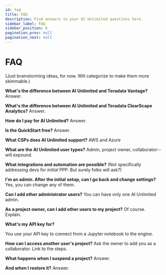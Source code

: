 ```yaml
---
id: faq
title: FAQ
description: Find answers to your AI Unlimited questions here.
sidebar_label: FAQ
sidebar_position: 6
pagination_prev: null
pagination_next: null
---
```


# FAQ

(Just brainstorming ideas, for now. Will categorize to make them more skimmable.)

**What's the difference between AI Unlimited and Teradata Vantage?**
Answer.

**What's the difference between AI Unlimited and Teradata ClearScape Analytics?**
Answer.

**How do I pay for AI Unlimited?**
Answer.

**Is the QuickStart free?**
Answer.

**What CSPs does AI Unlimited support?**
AWS and Azure

**What are the AI Unlimited user types?**
Admin, project owner, collaborator--will expound.

**What integrations and automation are possible?**
(Not specifically addressing devs for *initial* PPP. But surely folks will ask?)

**I'm an admin. After the initial setup, can I go back and change settings?**
Yes, you can change any of them.

**Can I add other administrator users?**
You can have only one AI Unlimited admin.

**As a project owner, can I add other users to my project?** 
Of course. Explain.

**What's my API key for?**

You use your API key to connect from a Jupyter notebook to the engine. 

**How can I access another user's project?**
Ask the owner to add you as a collaborator. Link to the steps.

**What happens when I suspend a project?**
Answer.

**And when I restore it?**
Answer.

